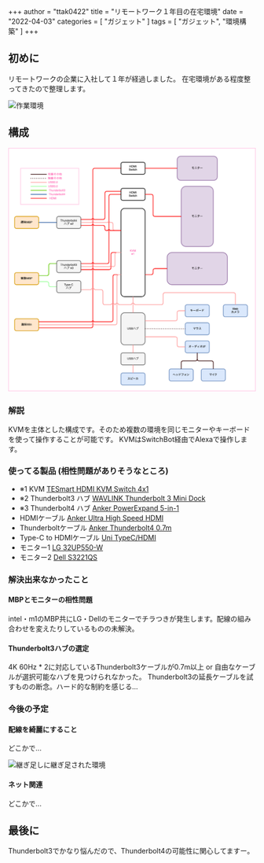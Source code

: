 +++
author = "ttak0422"
title = "リモートワーク１年目の在宅環境"
date = "2022-04-03"
categories = [
  "ガジェット"
]
tags = [
  "ガジェット",
  "環境構築"
]
+++

## 初めに

リモートワークの企業に入社して１年が経過しました。
在宅環境がある程度整ってきたので整理します。

![作業環境](env.jpg)

## 構成
![構成図](env-diag.png)

### 解説

KVMを主体とした構成です。そのため複数の環境を同じモニターやキーボードを使って操作することが可能です。
KVMはSwitchBot経由でAlexaで操作します。

### 使ってる製品 (相性問題がありそうなところ)

- ※1 KVM [TESmart HDMI KVM Switch 4x1](https://www.amazon.co.jp/gp/product/B07F7VPSK2/ref=ppx_yo_dt_b_search_asin_title?ie=UTF8&th=1)
- ※2 Thunderbolt3 ハブ [WAVLINK Thunderbolt 3 Mini Dock](https://www.amazon.co.jp/gp/product/B098PXQWJ4/ref=ppx_yo_dt_b_asin_title_o00_s00?ie=UTF8&psc=1)
- ※3 Thunderbolt4 ハブ [Anker PowerExpand 5-in-1](https://paypaymall.yahoo.co.jp/store/ankerdirect/item/A8398/)
- HDMIケーブル [Anker Ultra High Speed HDMI](https://www.amazon.co.jp/gp/product/B08N5VG7WC/ref=ppx_yo_dt_b_search_asin_title?ie=UTF8&psc=1)
- Thunderboltケーブル [Anker Thunderbolt4 0.7m](https://paypaymall.yahoo.co.jp/store/ankerdirect/item/A8859/)
- Type-C to HDMIケーブル [Uni TypeC/HDMI](https://www.amazon.co.jp/gp/product/B0816DTXPK/ref=ppx_yo_dt_b_search_asin_title?ie=UTF8&psc=1)
- モニター1 [LG 32UP550-W](https://www.lg.com/jp/monitor/lg-32up550-w)
- モニター2 [Dell S3221QS](https://www.dell.com/ja-jp/shop/dell-s3221qs-315%E3%82%A4%E3%83%B3%E3%83%81%E3%83%AF%E3%82%A4%E3%83%89%E3%83%A2%E3%83%8B%E3%82%BF%E3%83%BC4k-%E6%9B%B2%E9%9D%A2-%E9%9D%9E%E5%85%89%E6%B2%A2-hdr-hdmix2dp-%E9%AB%98%E3%81%95%E8%AA%BF%E6%95%B4-%E3%82%B9%E3%83%94%E3%83%BC%E3%82%AB%E3%83%BC-freesync/apd/210-axhq/%E3%83%A2%E3%83%8B%E3%82%BF%E3%83%BC-%E3%83%A2%E3%83%8B%E3%82%BF%E3%83%BC%E3%82%A2%E3%82%AF%E3%82%BB%E3%82%B5%E3%83%AA%E3%83%BC)

### 解決出来なかったこと

#### MBPとモニターの相性問題

intel・m1のMBP共にLG・Dellのモニターでチラつきが発生します。配線の組み合わせを変えたりしているものの未解決。


#### Thunderbolt3ハブの選定
4K 60Hz * 2に対応しているThunderbolt3ケーブルが0.7m以上 or 自由なケーブルが選択可能なハブを見つけられなかった。
Thunderbolt3の延長ケーブルを試すものの断念。ハード的な制約を感じる...

### 今後の予定

#### 配線を綺麗にすること

どこかで...

![継ぎ足しに継ぎ足された環境](cable.jpg)

#### ネット関連

どこかで...

## 最後に

Thunderbolt3でかなり悩んだので、Thunderbolt4の可能性に関心してますー。
